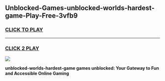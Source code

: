
## Unblocked-Games-unblocked-worlds-hardest-game-Play-Free-3vfb9
<h3>
<a href="https://premium76.site?title=unblocked-worlds-hardest-game&ref=18A1">CLICK TO PLAY</a></h3>
<hr>

<h3>
<a href="https://premium76.site?title=unblocked-worlds-hardest-game&ref=18A1">CLICK 2 PLAY</a>
  
</h3>

<a href="https://premium76.site?title=unblocked-worlds-hardest-game&ref=18A1"><img src="https://clearcache.store/games.png"></a>


**unblocked-worlds-hardest-game games unblocked: Your Gateway to Fun and Accessible Online Gaming**
